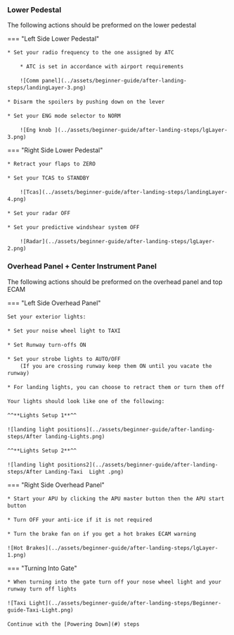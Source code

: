 ### Lower Pedestal

The following actions should be preformed on the lower pedestal

=== "Left Side Lower Pedestal"

    * Set your radio frequency to the one assigned by ATC

        * ATC is set in accordance with airport requirements 
        
        ![Comm panel](../assets/beginner-guide/after-landing-steps/landingLayer-3.png)

    * Disarm the spoilers by pushing down on the lever

    * Set your ENG mode selector to NORM 
        
        ![Eng knob ](../assets/beginner-guide/after-landing-steps/lgLayer-3.png)

=== "Right Side Lower Pedestal"

    * Retract your flaps to ZERO

    * Set your TCAS to STANDBY

        ![Tcas](../assets/beginner-guide/after-landing-steps/landingLayer-4.png)

    * Set your radar OFF

    * Set your predictive windshear system OFF

        ![Radar](../assets/beginner-guide/after-landing-steps/lgLayer-2.png)

### Overhead Panel + Center Instrument Panel

The following actions should be preformed on the overhead panel and top ECAM

=== "Left Side Overhead Panel"

    Set your exterior lights:

    * Set your noise wheel light to TAXI

    * Set Runway turn-offs ON

    * Set your strobe lights to AUTO/OFF
        (If you are crossing runway keep them ON until you vacate the runway)

    * For landing lights, you can choose to retract them or turn them off

    Your lights should look like one of the following:

    ^^**Lights Setup 1**^^

    ![landing light positions](../assets/beginner-guide/after-landing-steps/After landing-Lights.png)

    ^^**Lights Setup 2**^^

    ![landing light positions2](../assets/beginner-guide/after-landing-steps/After Landing-Taxi  Light .png)

=== "Right Side Overhead Panel"

    * Start your APU by clicking the APU master button then the APU start button

    * Turn OFF your anti-ice if it is not required

    * Turn the brake fan on if you get a hot brakes ECAM warning

    ![Hot Brakes](../assets/beginner-guide/after-landing-steps/lgLayer-1.png)

=== "Turning Into Gate"

    * When turning into the gate turn off your nose wheel light and your runway turn off lights

    ![Taxi Light](../assets/beginner-guide/after-landing-steps/Beginner-guide-Taxi-Light.png)

    Continue with the [Powering Down](#) steps
